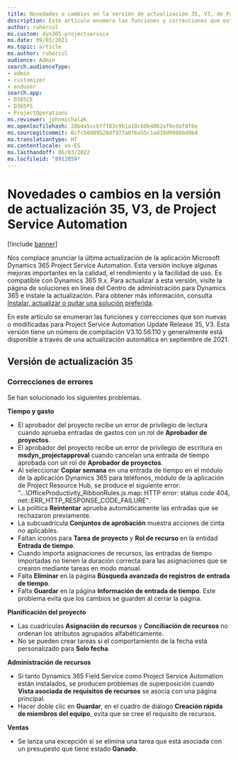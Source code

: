 ```yaml
---
title: Novedades o cambios en la versión de actualización 35, V3, de Project Service Automation
description: Este artículo enumera las funciones y correcciones que están disponibles en la actualización de la versión 35, V3 de Microsoft Dynamics 365 Project Service Automation.
author: ruhercul
ms.custom: dyn365-projectservice
ms.date: 09/03/2021
ms.topic: article
ms.author: ruhercul
audience: Admin
search.audienceType:
- admin
- customizer
- enduser
search.app:
- D365CE
- D365PS
- ProjectOperations
ms.reviewer: johnmichalak
ms.openlocfilehash: 28b4a5ccbfff83c9b1a18cb0b4062af9cdaf8f6e
ms.sourcegitcommit: 6cfc50d89528df977a8f6a55c1ad39d99800d9b4
ms.translationtype: HT
ms.contentlocale: es-ES
ms.lasthandoff: 06/03/2022
ms.locfileid: "8912859"
---
```

# <a name="whats-new-or-changed-in-project-service-automation-update-release-35-v3"></a>Novedades o cambios en la versión de actualización 35, V3, de Project Service Automation

[!include [banner](../includes/psa-now-project-operations.md)]

Nos complace anunciar la última actualización de la aplicación Microsoft Dynamics 365 Project Service Automation. Esta versión incluye algunas mejoras importantes en la calidad, el rendimiento y la facilidad de uso. Es compatible con Dynamics 365 9.x. Para actualizar a esta versión, visite la página de soluciones en línea del Centro de administración para Dynamics 365 e instale la actualización. Para obtener más información, consulta [Instalar, actualizar o quitar una solución preferida](/power-platform/admin/install-remove-preferred-solution).

En este artículo se enumeran las funciones y correcciones que son nuevas o modificadas para Project Service Automation Update Release 35, V3. Esta versión tiene un número de compilación V3.10.56.110 y generalmente está disponible a través de una actualización automática en septiembre de 2021.

## <a name="update-release-35"></a>Versión de actualización 35

### <a name="bug-fixes"></a>Correcciones de errores

Se han solucionado los siguientes problemas.

**Tiempo y gasto**

- El aprobador del proyecto recibe un error de privilegio de lectura cuando aprueba entradas de gastos con un rol de **Aprobador de proyectos**.
- El aprobador del proyecto recibe un error de privilegio de escritura en **msdyn_projectapproval** cuando cancelan una entrada de tiempo aprobada con un rol de **Aprobador de proyectos**.
- Al seleccionar **Copiar semana** en una entrada de tiempo en el módulo de la aplicación Dynamics 365 para teléfonos, módulo de la aplicación de Project Resource Hub, se produce el siguiente error: "...\OfficeProductivity_RibbonRules.js.map: HTTP error: status code 404, net::ERR_HTTP_RESPONSE_CODE_FAILURE".
- La política **Reintentar** aprueba automáticamente las entradas que se rechazaron previamente.
- La subcuadrícula **Conjuntos de aprobación** muestra acciones de cinta no aplicables.
- Faltan iconos para **Tarea de proyecto** y **Rol de recurso** en la entidad **Entrada de tiempo**.
- Cuando importa asignaciones de recursos, las entradas de tiempo importadas no tienen la duración correcta para las asignaciones que se crearon mediante tareas en modo manual.
- Falta **Eliminar** en la página **Búsqueda avanzada de registros de entrada de tiempo**.
- Falta **Guardar** en la página **Información de entrada de tiempo**. Este problema evita que los cambios se guarden al cerrar la página.

**Planificación del proyecto**

- Las cuadrículas **Asignación de recursos** y **Conciliación de recursos** no ordenan los atributos agrupados alfabéticamente.
- No se pueden crear tareas si el comportamiento de la fecha está personalizado para **Solo fecha**.

**Administración de recursos**

- Si tanto Dynamics 365 Field Service como Project Service Automation están instalados, se producen problemas de superposición cuando **Vista asociada de requisitos de recursos** se asocia con una página principal.
- Hacer doble clic en **Guardar**, en el cuadro de diálogo **Creación rápida de miembros del equipo**, evita que se cree el requisito de recursos.

**Ventas**

- Se lanza una excepción si se elimina una tarea que está asociada con un presupesto que tiene estado **Ganado**.
